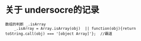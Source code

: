 # 关于 undersocre的记录	
	数组的判断 _.isArray
		_.isArray = Array.isArray(obj)	|| function(obj){return toString.call(obj) === '[object Array]'};  //霸道
		
